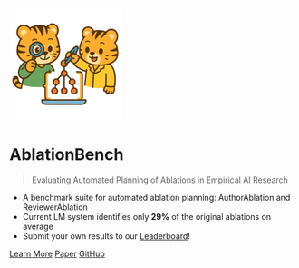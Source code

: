 <!-- markdownlint-disable first-line-h1 -->

<img src="_media/icon.png" alt="logo" width="200"/>

# **AblationBench**

> Evaluating Automated Planning of Ablations in Empirical AI Research

- A benchmark suite for automated ablation planning: AuthorAblation and ReviewerAblation
- Current LM system identifies only **29%** of the original ablations on average
- Submit your own results to our [Leaderboard](leaderboard)!

[Learn More](#ablationbench)
[Paper](https://www.arxiv.org/abs/2507.08038)
[GitHub](https://github.com/ai-scientist-bench/ablation-bench)

<!-- ![color](#f0f0f0) -->
<!-- ![](/_media/icon.png) -->
